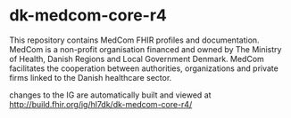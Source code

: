 # dk-medcom-core-r4

This repository contains MedCom FHIR profiles and documentation. MedCom is a non-profit organisation financed and owned by The Ministry of Health, Danish Regions and Local Government Denmark. MedCom facilitates the cooperation between authorities, organizations and private firms linked to the Danish healthcare sector.

changes to the IG are automatically built and viewed at http://build.fhir.org/ig/hl7dk/dk-medcom-core-r4/
